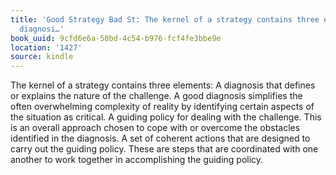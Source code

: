 ```yaml
---
title: 'Good Strategy Bad St: The kernel of a strategy contains three elements: A
  diagnosi…'
book_uuid: 9cfd6e6a-50bd-4c54-b976-fcf4fe3bbe9e
location: '1427'
source: kindle
---
```


The kernel of a strategy contains three elements: A diagnosis that defines or explains the nature of the challenge. A good diagnosis simplifies the often overwhelming complexity of reality by identifying certain aspects of the situation as critical. A guiding policy for dealing with the challenge. This is an overall approach chosen to cope with or overcome the obstacles identified in the diagnosis. A set of coherent actions that are designed to carry out the guiding policy. These are steps that are coordinated with one another to work together in accomplishing the guiding policy.